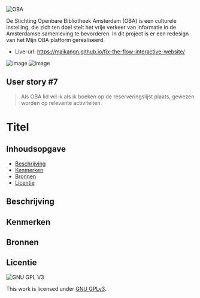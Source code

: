 ![OBA](https://user-images.githubusercontent.com/1061632/191293310-64f64c1f-8b5a-42a3-8181-d0fb240ebc56.png)

De Stichting Openbare Bibliotheek Amsterdam (OBA) is een culturele instelling, die zich ten doel stelt het vrije verkeer van informatie in de Amsterdamse samenleving te bevorderen. In dit project is er een redesign van het Mijn OBA platform gerealiseerd. 

* Live-url: https://maikangn.github.io/fix-the-flow-interactive-website/

![image](https://user-images.githubusercontent.com/112856292/206930535-652ee36e-7852-4b2a-b32f-6233e7c84de9.png)
![image](https://user-images.githubusercontent.com/112856292/206930557-17dfbf97-b09c-43ee-8114-327511ba379c.png)

## User story #7
> Als OBA lid wil ik als ik boeken op de reserveringslijst plaats, gewezen worden op relevante activiteiten.

# Titel
<!-- Geef je project een titel en schrijf in één zin wat het is -->

## Inhoudsopgave

  * [Beschrijving](#beschrijving)
  * [Kenmerken](#kenmerken)
  * [Bronnen](#bronnen)
  * [Licentie](#licentie)

## Beschrijving
<!-- In de Beschrijving staat hoe je project er uit ziet, hoe het werkt en wat je er mee kan. -->
<!-- Voeg een mooie poster visual toe 📸 -->
<!-- Voeg een link toe naar Github Pages 🌐-->

## Kenmerken
<!-- Bij Kenmerken staat welke technieken zijn gebruikt en hoe. Wat is de HTML structuur? Wat zijn de belangrijkste dingen in CSS? Wat is er met Javascript gedaan en hoe? Misschien heb je een framwork of library gebruikt? -->



## Bronnen

## Licentie

![GNU GPL V3](https://www.gnu.org/graphics/gplv3-127x51.png)

This work is licensed under [GNU GPLv3](./LICENSE).
